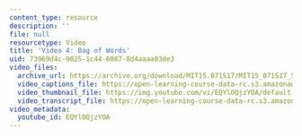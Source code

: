 ```yaml
---
content_type: resource
description: ''
file: null
resourcetype: Video
title: 'Video 4: Bag of Words'
uid: 73969d4c-9025-1c44-6087-8d4aaaa03de3
video_files:
  archive_url: https://archive.org/download/MIT15.071S17/MIT15_071S17_Session_5.4.05_300k.mp4
  video_captions_file: https://open-learning-course-data-rc.s3.amazonaws.com/15-071-the-analytics-edge-spring-2017/f25c1e0b96b6541e9fd9fb0871d5a5cc_EQYlOQjzYOA.vtt
  video_thumbnail_file: https://img.youtube.com/vi/EQYlOQjzYOA/default.jpg
  video_transcript_file: https://open-learning-course-data-rc.s3.amazonaws.com/15-071-the-analytics-edge-spring-2017/d6ceb18425ac21a25651e3c2a95c4709_EQYlOQjzYOA.pdf
video_metadata:
  youtube_id: EQYlOQjzYOA
---
```

